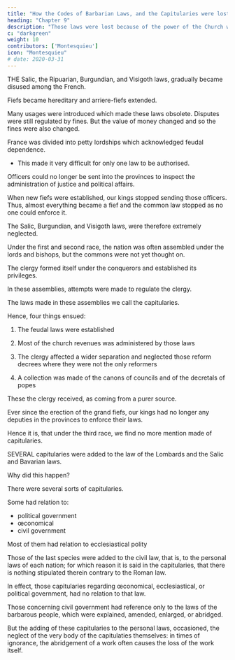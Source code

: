 ```yaml
---
title: "How the Codes of Barbarian Laws, and the Capitularies were lost"
heading: "Chapter 9"
description: "Those laws were lost because of the power of the Church which maintained order during the barbaric times"
c: "darkgreen"
weight: 10
contributors: ['Montesquieu']
icon: "Montesquieu"
# date: 2020-03-31
---
```




THE Salic, the Ripuarian, Burgundian, and Visigoth laws, gradually became disused among the French.

Fiefs became hereditary and arriere-fiefs extended. 

Many usages were introduced which made these laws obsolete. Disputes were still regulated by fines. But the value of money changed and so the fines were also changed. 

France was divided into petty lordships which acknowledged feudal dependence.
- This made it very difficult for only one law to be authorised. 

Officers could no longer be sent into the provinces to inspect the administration of justice and political affairs. 

When new fiefs were established, our kings stopped sending those officers. Thus, almost everything became a fief and the common law stopped as no one could enforce it.

The Salic, Burgundian, and Visigoth laws, were therefore extremely neglected.

Under the first and second race, the nation was often assembled under the lords and bishops, but the commons were not yet thought on. 

The clergy formed itself under the conquerors and established its privileges.

In these assemblies, attempts were made to regulate the clergy.

The laws made in these assemblies we call the capitularies.

Hence, four things ensued: 

1. The feudal laws were established

2. Most of the church revenues was administered by those laws

3. The clergy affected a wider separation and neglected those reform decrees where they were not the only reformers

4. A collection was made of the canons of councils and of the decretals of popes

These the clergy received, as coming from a purer source.

Ever since the erection of the grand fiefs, our kings had no longer any deputies in the provinces to enforce their laws.

Hence it is, that under the third race, we find no more mention made of capitularies.

SEVERAL capitularies were added to the law of the Lombards and the Salic and Bavarian laws.

Why did this happen?

There were several sorts of capitularies.

Some had relation to:
- political government
- œconomical
- civil government

Most of them had relation to ecclesiastical polity


Those of the last species were added to the civil law, that is, to the personal laws of each nation; for which reason it is said in the capitularies, that there is nothing stipulated therein contrary to the Roman law.

In effect, those capitularies regarding œconomical, ecclesiastical, or political government, had no relation to that law.

Those concerning civil government had reference only to the laws of the barbarous people, which were explained, amended, enlarged, or abridged.

But the adding of these capitularies to the personal laws, occasioned, the neglect of the very body of the capitulaties themselves: in times of ignorance, the abridgement of a work often causes the loss of the work itself.

